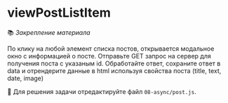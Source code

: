 # viewPostListItem 

📚 _Закрепление материала_

По клику на любой элемент списка постов, открывается модальное окно с информацией о посте. Отправьте GET запрос на сервер для получения поста с указаным id. Обработайте ответ, сохраните ответ в data и отрендерите данные в html используя свойства поста (title, text, date, image)

📝 Для решения задачи отредактируйте файл `08-async/post.js`.